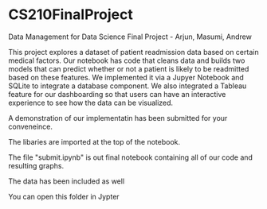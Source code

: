 # CS210FinalProject
Data Management for Data Science Final Project - Arjun, Masumi, Andrew


This project explores a dataset of patient readmission data based on certain medical factors. Our notebook has code that cleans data and builds two models that can predict whether or not a patient is likely to be readmitted based on these features. We implemented it via a Jupyer Notebook and SQLite to integrate a database component.
We also integrated a Tableau feature for our dashboarding so that users can have an interactive experience to see how the data can be visualized.

A demonstration of our implementatin has been submitted for your conveneince.



The libaries are imported at the top of the notebook.

The file "submit.ipynb" is out final notebook containing all of our code and resulting graphs.

The data has been included as well

You can open this folder in Jypter
